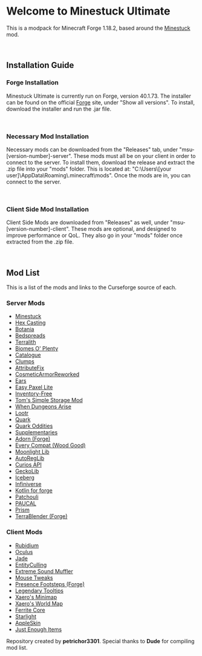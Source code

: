 <h1>Welcome to Minestuck Ultimate</h1>
<p>This is a modpack for Minecraft Forge 1.18.2, based around the <a href="https://github.com/mraof/Minestuck">Minestuck</a> mod.</p>
<br>
<h2>Installation Guide</h2>
<h3>Forge Installation</h3>
<p>Minestuck Ultimate is currently run on Forge, version 40.1.73. The installer can be found on the official <a href="https://files.minecraftforge.net/net/minecraftforge/forge/index_1.18.2.html">Forge</a> site, under "Show all versions". To install, download the installer and run the .jar file.</p>
<br>
<h3>Necessary Mod Installation</h3>
<p>Necessary mods can be downloaded from the "Releases" tab, under "msu-[version-number]-server". These mods must all be on your client in order to connect to the server. To install them, download the release and extract the .zip file into your "mods" folder. This is located at: "C:\Users\[your user]\AppData\Roaming\.minecraft\mods". Once the mods are in, you can connect to the server.</p>
<br>
<h3>Client Side Mod Installation</h3>
<p>Client Side Mods are downloaded from "Releases" as well, under "msu-[version-number]-client". These mods are optional, and designed to improve performance or QoL. They also go in your "mods" folder once extracted from the .zip file.</p>
<br>

<h2>Mod List</h2>
<p>This is a list of the mods and links to the Curseforge source of each.</p>
<h3>Server Mods</h3>
<ul>
  <li><a href ="https://www.curseforge.com/minecraft/mc-mods/minestuck/files/4061655">Minestuck</a></li>
  <li><a href ="https://www.curseforge.com/minecraft/mc-mods/hexcasting/files/3969898">Hex Casting</a></li>
  <li><a href ="https://www.curseforge.com/minecraft/mc-mods/botania/files/3936568">Botania</a></li>
<li><a href ="https://www.curseforge.com/minecraft/mc-mods/bedspreads/files/3858902">Bedspreads</a></li>
<li><a href ="https://www.curseforge.com/minecraft/mc-mods/terralith/files/4001337">Terralith</a></li>
<li><a href ="https://www.curseforge.com/minecraft/mc-mods/biomes-o-plenty/files/3759236">Biomes O' Plenty</a></li>
<li><a href ="https://www.curseforge.com/minecraft/mc-mods/catalogue/files/3803098">Catalogue</a></li>
<li><a href ="https://www.curseforge.com/minecraft/mc-mods/clumps/files/3913406">Clumps</a></li>
<li><a href ="https://www.curseforge.com/minecraft/mc-mods/attributefix/files/3801087">AttributeFix</a></li>
<li><a href ="https://www.curseforge.com/minecraft/mc-mods/cosmetic-armor-reworked/files/4016730">CosmeticArmorReworked</a></li>
<li><a href ="https://www.curseforge.com/minecraft/mc-mods/ears/files/3616896">Ears</a></li>
<li><a href ="https://www.curseforge.com/minecraft/mc-mods/colds-easy-paxel-lite/files/3920551">Easy Paxel Lite</a></li>
<li><a href ="https://www.curseforge.com/minecraft/mc-mods/inventory-free/files/3782203">Inventory-Free</a></li>
<li><a href ="https://www.curseforge.com/minecraft/mc-mods/toms-storage/files/3972854">Tom's Simple Storage Mod </a></li>
<li><a href ="https://www.curseforge.com/minecraft/mc-mods/when-dungeons-arise/files/4047163">When Dungeons Arise</a></li>
<li><a href ="https://www.curseforge.com/minecraft/mc-mods/lootr/files/3991008">Lootr </a></li>
<li><a href ="https://www.curseforge.com/minecraft/mc-mods/quark/files/3840125">Quark</a></li>
<li><a href ="https://www.curseforge.com/minecraft/mc-mods/quark-oddities/files/3575623">Quark Oddities</a></li>
<li><a href ="https://www.curseforge.com/minecraft/mc-mods/supplementaries/files/4049235">Supplementaries</a></li>
<li><a href ="https://www.curseforge.com/minecraft/mc-mods/adorn-for-forge/files/3796950">Adorn (Forge)</a></li>
<li><a href ="https://www.curseforge.com/minecraft/mc-mods/every-compat/files/4056282">Every Compat (Wood Good)</a></li>
<li><a href ="https://www.curseforge.com/minecraft/mc-mods/selene/files/3842421">Moonlight Lib</a></li>
<li><a href ="https://www.curseforge.com/minecraft/mc-mods/autoreglib/files/3642382">AutoRegLib</a></li>
<li><a href ="https://www.curseforge.com/minecraft/mc-mods/curios/files/3841948">Curios API</a></li>
<li><a href ="https://www.curseforge.com/minecraft/mc-mods/geckolib/files/4064442">GeckoLib</a></li>
<li><a href ="https://www.curseforge.com/minecraft/mc-mods/iceberg/files/4035917">Iceberg</a></li>
<li><a href ="https://www.curseforge.com/minecraft/mc-mods/infiniverse/files/3714098">Infiniverse</a></li>
<li><a href ="https://www.curseforge.com/minecraft/mc-mods/kotlin-for-forge/files/3925887">Kotlin for forge</a></li>
<li><a href ="https://www.curseforge.com/minecraft/mc-mods/patchouli/files/3846086">Patchouli</a></li>
<li><a href ="https://www.curseforge.com/minecraft/mc-mods/paucal/files/3831430">PAUCAL</a></li>
<li><a href ="https://www.curseforge.com/minecraft/mc-mods/prism-lib/files/3933410">Prism </a></li>
<li><a href ="https://www.curseforge.com/minecraft/mc-mods/terrablender/files/3957976">TerraBlender (Forge)</a></li>
</ul>


<h3>Client Mods</h3>
<ul>
  <li><a href = "https://www.curseforge.com/minecraft/mc-mods/rubidium/files/4024781">Rubidium</a></li>
  <li><a href = "https://www.curseforge.com/minecraft/mc-mods/oculus/files/3929520">Oculus</a></li>
  <li><a href = "https://www.curseforge.com/minecraft/mc-mods/jade/files/4035581">Jade</a></li>
  <li><a href = "https://www.curseforge.com/minecraft/mc-mods/entityculling/files/3743929">EntityCulling</a></li>
  <li><a href = "https://www.curseforge.com/minecraft/mc-mods/extreme-sound-muffler/files/4033047">Extreme Sound Muffler </a></li>
  <li><a href = "https://www.curseforge.com/minecraft/mc-mods/mouse-tweaks/files/3578801">Mouse Tweaks </a></li>
  <li><a href = "https://www.curseforge.com/minecraft/mc-mods/presence-footsteps-forge/files/3909860">Presence Footsteps (Forge)</a></li>
  <li><a href = "https://www.curseforge.com/minecraft/mc-mods/legendary-tooltips/files/4035921">Legendary Tooltips</a></li>
  <li><a href ="https://www.curseforge.com/minecraft/mc-mods/xaeros-minimap/files/4026490">Xaero's Minimap</a></li>
  <li><a href ="https://www.curseforge.com/minecraft/mc-mods/xaeros-world-map/files/4026503">Xaero's World Map</a></li>
  <li><a href ="https://www.curseforge.com/minecraft/mc-mods/ferritecore/files/3767288">Ferrite Core</a></li>
  <li><a href = "https://www.curseforge.com/minecraft/mc-mods/starlight-forge/files/3706539">Starlight</a></li>
  <li><a href ="https://www.curseforge.com/minecraft/mc-mods/appleskin/files/3927564">AppleSkin</a></li>
  <li><a href ="https://www.curseforge.com/minecraft/mc-mods/jei/files/3940240">Just Enough Items</a></li>
  
</ul>

Repository created by <b>petrichor3301</b>. Special thanks to <b>Dude</b> for compiling mod list.
